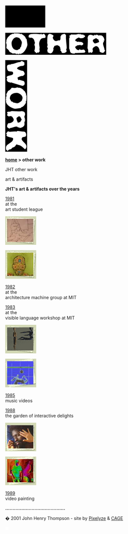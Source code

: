 ![](images/johnhenry1.gif)

![](images/tin_other.gif)

![](images/tin_work.gif)

**[home](index.md) > other work**

JHT other work

art & artifacts

**JHT's art & artifacts over the years**

[1981](art1981.md)  
at the   
art student league

[![](images/art81t2.jpg)](art1981.md)

[![](images/art82t2.jpg)](art1982.md)

[1982](art1982.md)  
at the  
architecture machine group at MIT

[1983](art1983.md)  
at the  
visible language workshop at MIT

[![](images/art83t2.gif)](art1983.md)

[![](images/art85t2.gif)](art1985.md)

[1985](art1985.md)  
music videos

[1988](art1988.md)  
the garden of interactive delights

[![](images/art88t2.jpg)](art1988.md)

[![](images/art89t2.jpg)](art1989.md)

[1989](art1989.md)  
video painting

**.........................................**

� 2001 John Henry Thompson - site by [Pixelyze](http://www.pixelyze.com/) & [CAGE](http://www.cage.nl/)

![](images/spacer.gif)
